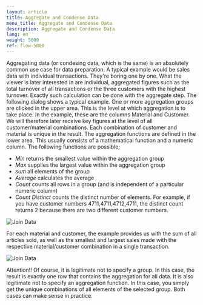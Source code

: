 ```yaml
---
layout: article
title: Aggregate and Condense Data
menu_title: Aggregate and Condense Data
description: Aggregate and Condense Data
lang: en
weight: 5000
ref: flow-5000
---
```

Aggregating data (or condesing data, which is the same) is an absolutely common use case for data preparation. A typical example would be sales data with individual transactions. They're boring one by one. What the viewer is later interested in are individual, aggregated figures such as the total turnover of all transactions or the three customers with the highest turnover. Exactly such calculation can be done with the aggregate step.
The following dialog shows a typical example. One or more aggregation groups are clicked in the upper area. This is the level at which aggregation is to take place. In the example, these are the columns Material and Customer. We will therefore later receive key figures at the level of all customer/material combinations. Each combination of customer and material is unique in the result.
The aggregation functions are defined in the lower area. This usually consists of a mathematical function and a numeric column. The following functions are possible: 

* *Min* returns the smallest value within the aggregation group
* *Max* supplies the largest value within the aggregation group
* *sum* all elements of the group
* *Average* calculates the average
* *Count* counts all rows in a group (and is independent of a particular numeric column)
* *Count Distinct* counts the distinct number of elements. For example, if you have customer numbers 4711,4711,4712,4711, the distinct count returns 2 because there are two different customer numbers.

![Join Data](/assets/images/dataflows/dataflows-aggregate01.png)

For each material and customer, the example provides us with the sum of all articles sold, as well as the smallest and largest sales made with the respective material/customer combination in a single transaction.

![Join Data](/assets/images/dataflows/dataflows-aggregate02.png)

Attention!! Of course, it is legitimate not to specify a group. In this case, the result is exactly one row that contains the aggregation for all data. It is also legitimate not to specify an aggregation function. In this case, you simply get the unique combinations of all elements of the selected group. Both cases can make sense in practice.

